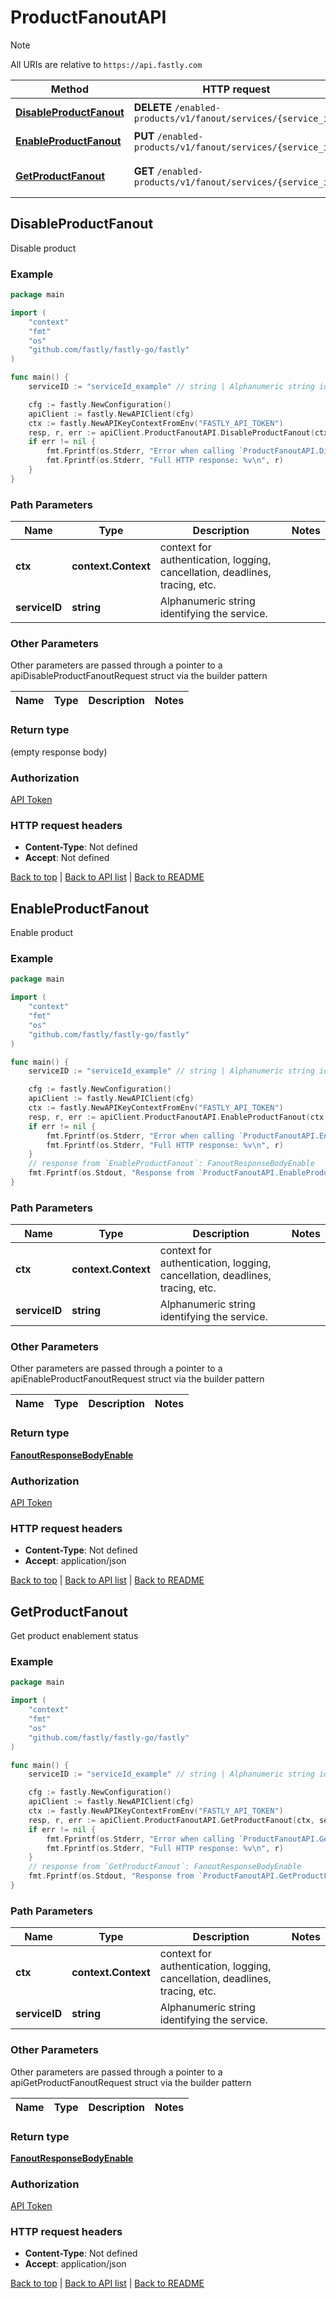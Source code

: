 # ProductFanoutAPI

> [!NOTE]
> All URIs are relative to `https://api.fastly.com`

Method | HTTP request | Description
------------- | ------------- | -------------
[**DisableProductFanout**](ProductFanoutAPI.md#DisableProductFanout) | **DELETE** `/enabled-products/v1/fanout/services/{service_id}` | Disable product
[**EnableProductFanout**](ProductFanoutAPI.md#EnableProductFanout) | **PUT** `/enabled-products/v1/fanout/services/{service_id}` | Enable product
[**GetProductFanout**](ProductFanoutAPI.md#GetProductFanout) | **GET** `/enabled-products/v1/fanout/services/{service_id}` | Get product enablement status



## DisableProductFanout

Disable product



### Example

```go
package main

import (
    "context"
    "fmt"
    "os"
    "github.com/fastly/fastly-go/fastly"
)

func main() {
    serviceID := "serviceId_example" // string | Alphanumeric string identifying the service.

    cfg := fastly.NewConfiguration()
    apiClient := fastly.NewAPIClient(cfg)
    ctx := fastly.NewAPIKeyContextFromEnv("FASTLY_API_TOKEN")
    resp, r, err := apiClient.ProductFanoutAPI.DisableProductFanout(ctx, serviceID).Execute()
    if err != nil {
        fmt.Fprintf(os.Stderr, "Error when calling `ProductFanoutAPI.DisableProductFanout`: %v\n", err)
        fmt.Fprintf(os.Stderr, "Full HTTP response: %v\n", r)
    }
}
```

### Path Parameters


Name | Type | Description  | Notes
------------- | ------------- | ------------- | -------------
**ctx** | **context.Context** | context for authentication, logging, cancellation, deadlines, tracing, etc.
**serviceID** | **string** | Alphanumeric string identifying the service. | 

### Other Parameters

Other parameters are passed through a pointer to a apiDisableProductFanoutRequest struct via the builder pattern


Name | Type | Description  | Notes
------------- | ------------- | ------------- | -------------


### Return type

 (empty response body)

### Authorization

[API Token](https://www.fastly.com/documentation/reference/api/#authentication)

### HTTP request headers

- **Content-Type**: Not defined
- **Accept**: Not defined

[Back to top](#) | [Back to API list](../README.md#documentation-for-api-endpoints) | [Back to README](../README.md)


## EnableProductFanout

Enable product



### Example

```go
package main

import (
    "context"
    "fmt"
    "os"
    "github.com/fastly/fastly-go/fastly"
)

func main() {
    serviceID := "serviceId_example" // string | Alphanumeric string identifying the service.

    cfg := fastly.NewConfiguration()
    apiClient := fastly.NewAPIClient(cfg)
    ctx := fastly.NewAPIKeyContextFromEnv("FASTLY_API_TOKEN")
    resp, r, err := apiClient.ProductFanoutAPI.EnableProductFanout(ctx, serviceID).Execute()
    if err != nil {
        fmt.Fprintf(os.Stderr, "Error when calling `ProductFanoutAPI.EnableProductFanout`: %v\n", err)
        fmt.Fprintf(os.Stderr, "Full HTTP response: %v\n", r)
    }
    // response from `EnableProductFanout`: FanoutResponseBodyEnable
    fmt.Fprintf(os.Stdout, "Response from `ProductFanoutAPI.EnableProductFanout`: %v\n", resp)
}
```

### Path Parameters


Name | Type | Description  | Notes
------------- | ------------- | ------------- | -------------
**ctx** | **context.Context** | context for authentication, logging, cancellation, deadlines, tracing, etc.
**serviceID** | **string** | Alphanumeric string identifying the service. | 

### Other Parameters

Other parameters are passed through a pointer to a apiEnableProductFanoutRequest struct via the builder pattern


Name | Type | Description  | Notes
------------- | ------------- | ------------- | -------------


### Return type

[**FanoutResponseBodyEnable**](FanoutResponseBodyEnable.md)

### Authorization

[API Token](https://www.fastly.com/documentation/reference/api/#authentication)

### HTTP request headers

- **Content-Type**: Not defined
- **Accept**: application/json

[Back to top](#) | [Back to API list](../README.md#documentation-for-api-endpoints) | [Back to README](../README.md)


## GetProductFanout

Get product enablement status



### Example

```go
package main

import (
    "context"
    "fmt"
    "os"
    "github.com/fastly/fastly-go/fastly"
)

func main() {
    serviceID := "serviceId_example" // string | Alphanumeric string identifying the service.

    cfg := fastly.NewConfiguration()
    apiClient := fastly.NewAPIClient(cfg)
    ctx := fastly.NewAPIKeyContextFromEnv("FASTLY_API_TOKEN")
    resp, r, err := apiClient.ProductFanoutAPI.GetProductFanout(ctx, serviceID).Execute()
    if err != nil {
        fmt.Fprintf(os.Stderr, "Error when calling `ProductFanoutAPI.GetProductFanout`: %v\n", err)
        fmt.Fprintf(os.Stderr, "Full HTTP response: %v\n", r)
    }
    // response from `GetProductFanout`: FanoutResponseBodyEnable
    fmt.Fprintf(os.Stdout, "Response from `ProductFanoutAPI.GetProductFanout`: %v\n", resp)
}
```

### Path Parameters


Name | Type | Description  | Notes
------------- | ------------- | ------------- | -------------
**ctx** | **context.Context** | context for authentication, logging, cancellation, deadlines, tracing, etc.
**serviceID** | **string** | Alphanumeric string identifying the service. | 

### Other Parameters

Other parameters are passed through a pointer to a apiGetProductFanoutRequest struct via the builder pattern


Name | Type | Description  | Notes
------------- | ------------- | ------------- | -------------


### Return type

[**FanoutResponseBodyEnable**](FanoutResponseBodyEnable.md)

### Authorization

[API Token](https://www.fastly.com/documentation/reference/api/#authentication)

### HTTP request headers

- **Content-Type**: Not defined
- **Accept**: application/json

[Back to top](#) | [Back to API list](../README.md#documentation-for-api-endpoints) | [Back to README](../README.md)
